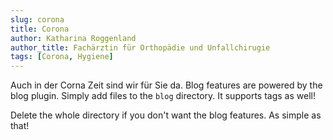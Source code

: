 ```yaml
---
slug: corona
title: Corona
author: Katharina Roggenland
author_title: Fachärztin für Orthopädie und Unfallchirugie
tags: [Corona, Hygiene]
---
```


Auch in der Corna Zeit sind wir für Sie da.
Blog features are powered by the blog plugin. Simply add files to the `blog` directory. It supports tags as well!

<!--truncate-->

Delete the whole directory if you don't want the blog features. As simple as that!
